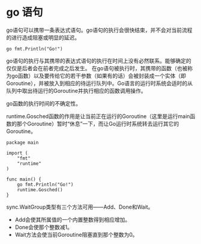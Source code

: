# go 语句

go语句可以携带一条表达式语句。go语句的执行会很快结束，并不会对当前流程的进行造成阻塞或明显的延迟。
```
go fmt.Println("Go!")
```
go语句的执行与其携带的表达式语句的执行在时间上没有必然联系。能够确定的仅仅是后者会在前者完成之后发生。
在go语句被执行时，其携带的函数（也被称为go函数）以及要传给它的若干参数（如果有的话）会被封装成一个实体（即Goroutine），并被放入到相应的待运行队列中。Go语言的运行时系统会适时的从队列中取出待运行的Goroutine并执行相应的函数调用操作。

go函数的执行时间的不确定性。


runtime.Gosched函数的作用是让当前正在运行的Goroutine（这里是运行main函数的那个Goroutine）暂时“休息”一下，而让Go运行时系统转去运行其它的Goroutine。
```
package main

import (
    "fmt"
    "runtime"
)

func main() {
    go fmt.Println("Go!")
    runtime.Gosched()
}
```

sync.WaitGroup类型有三个方法可用——Add、Done和Wait。
* Add会使其所属值的一个内置整数得到相应增加。
* Done会使那个整数减1。
* Wait方法会使当前Goroutine阻塞直到那个整数为0。



















